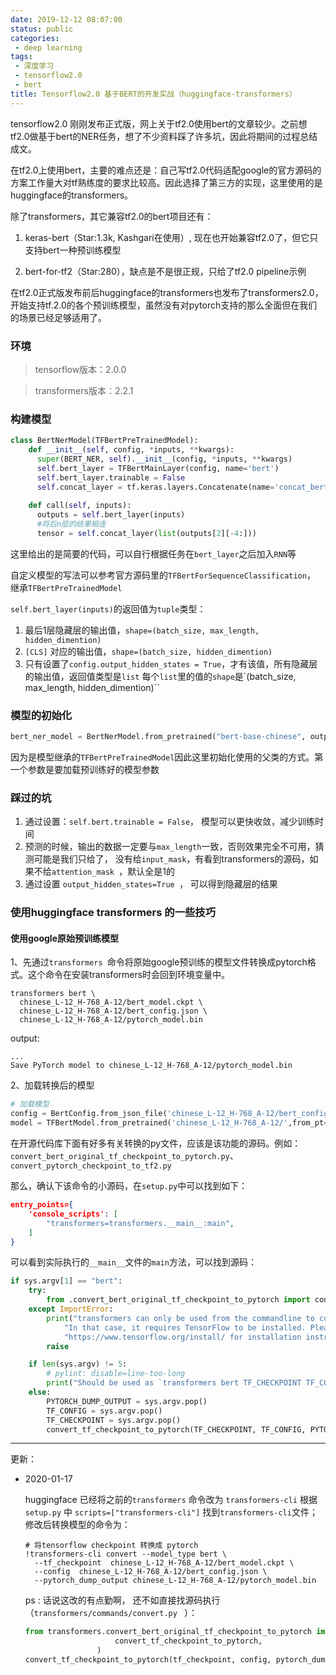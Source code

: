```yaml
---
date: 2019-12-12 08:07:00
status: public
categories:
 - deep learning
tags: 
 - 深度学习 
 - tensorflow2.0 
 - bert
title: Tensorflow2.0 基于BERT的开发实战（huggingface-transformers）
---
```




tensorflow2.0 刚刚发布正式版，网上关于tf2.0使用bert的文章较少。之前想tf2.0做基于bert的NER任务，想了不少资料踩了许多坑，因此将期间的过程总结成文。

在tf2.0上使用bert，主要的难点还是：自己写tf2.0代码适配google的官方源码的方案工作量大对tf熟练度的要求比较高。因此选择了第三方的实现，这里使用的是huggingface的transformers。

除了transformers，其它兼容tf2.0的bert项目还有：

1. keras-bert（Star:1.3k, Kashgari在使用）, 现在也开始兼容tf2.0了，但它只支持bert一种预训练模型
   
2. bert-for-tf2（Star:280），缺点是不是很正规，只给了tf2.0 pipeline示例


在tf2.0正式版发布前后huggingface的transformers也发布了transformers2.0，开始支持tf.2.0的各个预训练模型，虽然没有对pytorch支持的那么全面但在我们的场景已经足够适用了。



### 环境

> tensorflow版本：2.0.0

> transformers版本：2.2.1



### 构建模型

```python
class BertNerModel(TFBertPreTrainedModel):
    def __init__(self, config, *inputs, **kwargs):
      super(BERT_NER, self).__init__(config, *inputs, **kwargs)
      self.bert_layer = TFBertMainLayer(config, name='bert')
      self.bert_layer.trainable = False
      self.concat_layer = tf.keras.layers.Concatenate(name='concat_bert')
    
    def call(self, inputs):
      outputs = self.bert_layer(inputs)
      #将后n层的结果相连
      tensor = self.concat_layer(list(outputs[2][-4:]))
```

这里给出的是简要的代码，可以自行根据任务在`bert_layer`之后加入`RNN`等

自定义模型的写法可以参考官方源码里的`TFBertForSequenceClassification`， 继承`TFBertPreTrainedModel`

`self.bert_layer(inputs)`的返回值为`tuple`类型：

1. 最后1层隐藏层的输出值，`shape=(batch_size, max_length, hidden_dimention)`
2. `[CLS]` 对应的输出值，`shape=(batch_size, hidden_dimention)`
3. 只有设置了`config.output_hidden_states = True`，才有该值，所有隐藏层的输出值，返回值类型是`list` 每个`list`里的值的`shape`是`(batch_size, max_length, hidden_dimention)``



### 模型的初始化

```python
bert_ner_model = BertNerModel.from_pretrained("bert-base-chinese", output_hidden_states=True)
```

因为是模型继承的`TFBertPreTrainedModel`因此这里初始化使用的父类的方式。第一个参数是要加载预训练好的模型参数



### 踩过的坑
1. 通过设置：`self.bert.trainable = False`， 模型可以更快收敛，减少训练时间
2. 预测的时候，输出的数据一定要与`max_length`一致，否则效果完全不可用，猜测可能是我们只给了， 没有给`input_mask`，有看到transformers的源码，如果不给`attention_mask `，默认全是1的
3. 通过设置 `output_hidden_states=True `， 可以得到隐藏层的结果



### 使用huggingface transformers 的一些技巧

#### 使用google原始预训练模型

1、先通过`transformers `命令将原始google预训练的模型文件转换成pytorch格式。这个命令在安装transformers时会回到环境变量中。

```shell
transformers bert \
  chinese_L-12_H-768_A-12/bert_model.ckpt \
  chinese_L-12_H-768_A-12/bert_config.json \
  chinese_L-12_H-768_A-12/pytorch_model.bin
```

output:

```
...
Save PyTorch model to chinese_L-12_H-768_A-12/pytorch_model.bin
```

2、加载转换后的模型

```python
# 加载模型
config = BertConfig.from_json_file('chinese_L-12_H-768_A-12/bert_config.json')
model = TFBertModel.from_pretrained('chinese_L-12_H-768_A-12/',from_pt=True, config=config)
```



在开源代码库下面有好多有关转换的py文件，应该是该功能的源码。例如：`convert_bert_original_tf_checkpoint_to_pytorch.py`、`convert_pytorch_checkpoint_to_tf2.py`

那么，确认下该命令的小源码，在`setup.py`中可以找到如下：

```json
entry_points={
    'console_scripts': [
        "transformers=transformers.__main__:main",
    ]
}
```

可以看到实际执行的`__main__`文件的`main`方法，可以找到源码：

```python
if sys.argv[1] == "bert":
	try:
		from .convert_bert_original_tf_checkpoint_to_pytorch import convert_tf_checkpoint_to_pytorch
	except ImportError:
		print("transformers can only be used from the commandline to convert TensorFlow models in PyTorch, "
			"In that case, it requires TensorFlow to be installed. Please see "
			"https://www.tensorflow.org/install/ for installation instructions.")
		raise

	if len(sys.argv) != 5:
		# pylint: disable=line-too-long
		print("Should be used as `transformers bert TF_CHECKPOINT TF_CONFIG PYTORCH_DUMP_OUTPUT`")
	else:
		PYTORCH_DUMP_OUTPUT = sys.argv.pop()
		TF_CONFIG = sys.argv.pop()
		TF_CHECKPOINT = sys.argv.pop()
		convert_tf_checkpoint_to_pytorch(TF_CHECKPOINT, TF_CONFIG, PYTORCH_DUMP_OUTPUT)
```



 

---



更新：

* 2020-01-17

  huggingface 已经将之前的`transformers` 命令改为 `transformers-cli` 根据 `setup.py` 中 `scripts=["transformers-cli"]` 找到`transformers-cli`文件；修改后转换模型的命令为：

  ```
  # 将tensorflow checkpoint 转换成 pytorch
  !transformers-cli convert --model_type bert \
    --tf_checkpoint  chinese_L-12_H-768_A-12/bert_model.ckpt \
    --config  chinese_L-12_H-768_A-12/bert_config.json \
    --pytorch_dump_output chinese_L-12_H-768_A-12/pytorch_model.bin
  ```

  ps : 话说这改的有点勤啊， 还不如直接找源码执行（`transformers/commands/convert.py ` ）：
  
  ```python
  from transformers.convert_bert_original_tf_checkpoint_to_pytorch import (
                      convert_tf_checkpoint_to_pytorch,
                  )
  convert_tf_checkpoint_to_pytorch(tf_checkpoint, config, pytorch_dump_output)
  ```
  
  

